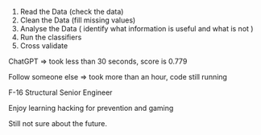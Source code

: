 1) Read the Data (check the data)
2) Clean the Data (fill missing values)
3) Analyse the Data ( identify what information is useful and what is not )
4) Run the classifiers
5) Cross validate

ChatGPT => took less than 30 seconds, score is 0.779 

Follow someone else => took more than an hour, code still running

F-16 Structural Senior Engineer 

Enjoy learning hacking for prevention and gaming

Still not sure about the future.
